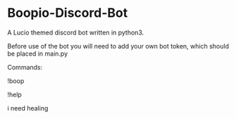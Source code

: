 # Boopio-Discord-Bot
A Lucio themed discord bot written in python3. 

Before use of the bot you will need to add your own bot token, which should be placed in main.py

Commands:

  !boop
  
  !help
  
  i need healing

